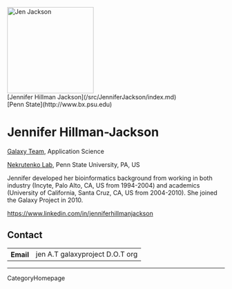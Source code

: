 <div class='right'><a href='/src/JenniferJackson/index.md'><img src="/src/JenniferJackson/jenhjackson.png" alt="Jen Jackson" width="200",height="150" /></a><br />
[Jennifer Hillman Jackson](/src/JenniferJackson/index.md)<br />
[Penn State](http://www.bx.psu.edu)</div>

# Jennifer Hillman-Jackson

[Galaxy Team](/src/GalaxyTeam/index.md), Application Science
<br />

[Nekrutenko Lab](http://nekrut.bx.psu.edu/), Penn State University, PA, US
<br />

Jennifer developed her bioinformatics background from working in both industry (Incyte, Palo Alto, CA, US from 1994-2004) and academics (University of California, Santa Cruz, CA, US from 2004-2010). She joined the Galaxy Project in 2010.

https://www.linkedin.com/in/jenniferhillmanjackson

## Contact

<table>
  <tr>
    <th> Email </th>
    <td> jen A.T galaxyproject D.O.T org</td>
  </tr>
</table>

----
CategoryHomepage
